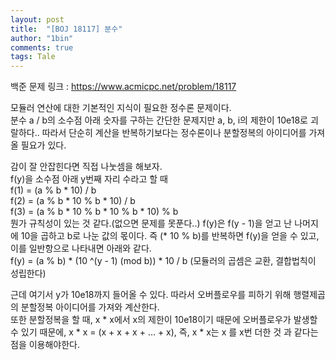 ```yaml
---
layout: post
title:  "[BOJ 18117] 분수"
author: "1bin"
comments: true
tags: Tale
---
```


백준 문제 링크 : https://www.acmicpc.net/problem/18117

모듈러 연산에 대한 기본적인 지식이 필요한 정수론 문제이다.  
분수 a / b의 소수점 아래 숫자를 구하는 간단한 문제지만 a, b, i의 제한이 10e18로 괴랄하다.. 따라서 단순히 계산을 반복하기보다는 정수론이나 분할정복의 아이디어를 가져올 필요가 있다.  
  
감이 잘 안잡힌다면 직접 나눗셈을 해보자.  
f(y)을 소수점 아래 y번째 자리 수라고 할 때  
f(1) = (a % b * 10) / b  
f(2) = (a % b * 10 % b * 10) / b  
f(3) = (a % b * 10 % b * 10 % b * 10) % b  
뭔가 규칙성이 있는 것 같다.(없으면 문제를 못푼다..) f(y)은 f(y - 1)을 얻고 난 나머지에 10을 곱하고 b로 나눈 값의 몫이다. 즉 (* 10 % b)를 반복하면 f(y)을 얻을 수 있고, 이를 일반항으로 나타내면 아래와 같다.  
f(y) = (a % b) * (10 ^(y - 1) (mod b)) * 10 / b (모듈러의 곱셈은 교환, 결합법칙이 성립한다)  
  
근데 여기서 y가 10e18까지 들어올 수 있다. 따라서 오버플로우를 피하기 위해 행렬제곱의 분할정복 아이디어를 가져와 계산한다.  
또한 분할정복을 할 때, x * x에서 x의 제한이 10e18이기 때문에 오버플로우가 발생할 수 있기 때문에, x * x = (x + x + x + … + x), 즉, x * x는 x 를 x번 더한 것 과 같다는 점을 이용해야한다.  

  
<script src="https://gist.github.com/1bin01/d52015402d3df5b9f5cbffd89eb978c3.js"></script>
